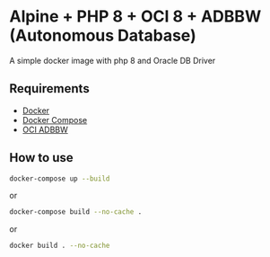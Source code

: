 # Alpine + PHP 8 + OCI 8 + ADBBW (Autonomous Database)

A simple docker image with php 8 and Oracle DB Driver

## Requirements
- [Docker](https://docs.docker.com/engine/install/)
- [Docker Compose](https://docs.docker.com/compose/install/)
- [OCI ADBBW](https://docs.oracle.com/en/cloud/paas/autonomous-database/adbbw/#ADBBW-GUID-F6EC7814-5C62-4BA9-AE9C-F5DC21AD5FF1)

## How to use

```bash
docker-compose up --build
```
or
```bash
docker-compose build --no-cache .
```
or
```bash
docker build . --no-cache
```